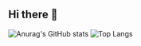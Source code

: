## Hi there 👋

![Anurag's GitHub stats](https://github-readme-stats.vercel.app/api?username=hoya-q&show_icons=true&theme=radical)
![Top Langs](https://github-readme-stats.vercel.app/api/top-langs/?username=hoya-q&layout=compact)

<!--
**hoya-q/hoya-q** is a ✨ _special_ ✨ repository because its `README.md` (this file) appears on your GitHub profile.

Here are some ideas to get you started:

- 🔭 I’m currently working on ...
- 🌱 I’m currently learning ...
- 👯 I’m looking to collaborate on ...
- 🤔 I’m looking for help with ...
- 💬 Ask me about ...
- 📫 How to reach me: ...
- 😄 Pronouns: ...
- ⚡ Fun fact: ...
-->
